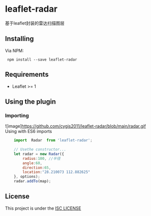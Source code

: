 # leaflet-radar
基于leaflet封装的雷达扫描图层
## Installing
Via NPM:
```
 npm install --save leaflet-radar
```
## Requirements
  - Leaflet >= 1
    
## Using the plugin
 
### Importing
![image]https://github.com/cygis2011/leaflet-radar/blob/main/radar.gif
Using with ES6 imports
```javascript
    import  Radar  from 'leaflet-radar';
    
    // Usethe constructor...
    let radar = new Radar({
        radius:100, //半径
        angle:60,
        direction:65,
        location:"28.210073 112.882625"
    }, options);
    radar.addTo(map);
```



## License
This project is under the [ISC LICENSE](http://opensource.org/licenses/ISC)

